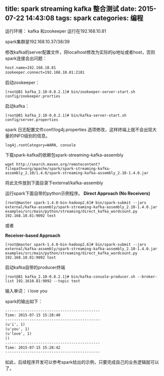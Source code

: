 title: spark streaming kafka 整合测试
date: 2015-07-22 14:43:08
tags: spark
categories: 编程
---
运行环境：
kafka 和zookeeper 运行在192.168.10.81

spark集群是192.168.10.37/38/39

修改kafka的server配置文件，将localhost修改为实际的ip地址或者host，否则spark连接会出问题：
``` html
host.name=192.168.10.81
zookeeper.connect=192.168.10.81:2181
```
<!-- more -->

启动zookeeper：
```
[root@81 kafka_2.10-0.8.2.1]# bin/zookeeper-server-start.sh config/zookeeper.prorties
```
启动kafka：
```
[root@81 kafka_2.10-0.8.2.1]# bin/kafka-server-start.sh config/server.properties
```
<!-- more -->

spark 日志配置文件conf/log4j.properties 选项修改，这样终端上就不会出现大量的INFO级别的信息。
```
log4j.rootCategory=WARN, console
```

下载spark-kafka的依赖包spark-streaming-kafka-assembly
```
wget http://search.maven.org/remotecontent?filepath=org/apache/spark/spark-streaming-kafka-assembly_2.10/1.4.0/spark-streaming-kafka-assembly_2.10-1.4.0.jar
```
将此文件放到下面目录下external/kafka-assembly

运行spark下面自带的python示例程序。
**Direct Approach (No Receivers)**
```
[root@master spark-1.4.0-bin-hadoop2.6]# bin/spark-submit --jars external/kafka-assembly/spark-streaming-kafka-assembly_2.10-1.4.0.jar examples/src/main/python/streaming/direct_kafka_wordcount.py 192.168.10.81:9092 test
```
或者

**Receiver-based Approach**
```
[root@master spark-1.4.0-bin-hadoop2.6]# bin/spark-submit --jars external/kafka-assembly/spark-streaming-kafka-assembly_2.10-1.4.0.jar examples/src/main/python/streaming/direct_kafka_wordcount.py 192.168.10.81:9092 test
```
启动kafka自带的producer终端
```
[root@81 kafka_2.10-0.8.2.1]# bin/kafka-console-producer.sh --broker-list 192.1610.81:9092 --topic test
```
输入单词：
i love you

spark的输出如下：
``` html
-------------------------------------------
Time: 2015-07-15 15:28:40
-------------------------------------------
(u'i', 1)
(u'you', 1)
(u'love', 1)
()
-------------------------------------------
Time: 2015-07-15 15:28:42
-------------------------------------------
```

如此，后续程序开发可以参考spark给出的示例，只要完成自己的业务逻辑就可以了。
